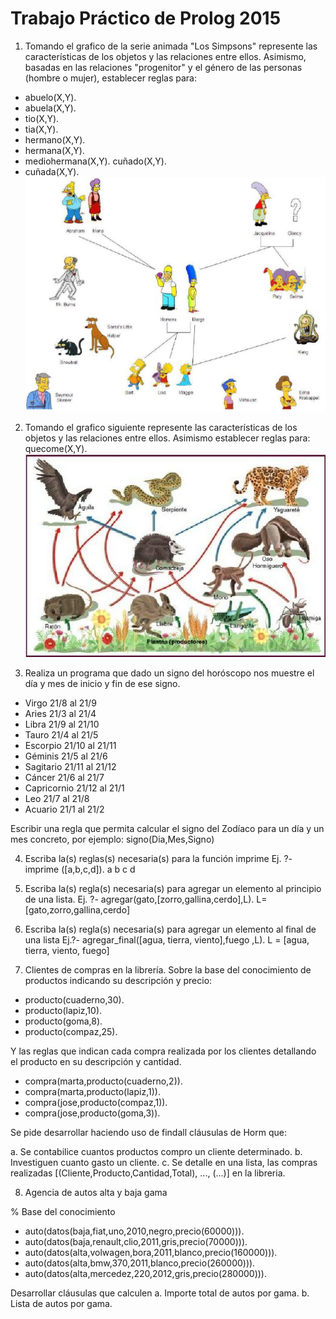 # Trabajo Práctico de Prolog 2015
1. Tomando el grafico de la serie animada "Los Simpsons" represente las características de los objetos y las relaciones entre ellos. Asimismo, basadas en las relaciones "progenitor" y el género de las personas (hombre o mujer), establecer reglas para:
* abuelo(X,Y).
* abuela(X,Y).
* tio(X,Y).
* tia(X,Y).
* hermano(X,Y).
* hermana(X,Y).
* mediohermana(X,Y). cuñado(X,Y).
* cuñada(X,Y).
![Familia Simpsons](simpsons.png)

2. Tomando el grafico siguiente represente las características de los objetos y las relaciones entre
ellos. Asimismo establecer reglas para:
quecome(X,Y).
![Familia Simpsons](cadenaalimenticia.png)

3. Realiza un programa que dado un signo del horóscopo nos muestre el día y mes de inicio y fin de ese signo.

* Virgo 21/8 al 21/9
* Aries 21/3 al 21/4
* Libra 21/9 al 21/10
* Tauro 21/4 al 21/5
* Escorpio 21/10 al 21/11
* Géminis 21/5 al 21/6
* Sagitario 21/11 al 21/12
* Cáncer 21/6 al 21/7
* Capricornio 21/12 al 21/1
* Leo 21/7 al 21/8
* Acuario 21/1 al 21/2

Escribir una regla que permita calcular el signo del Zodíaco para un día y un mes concreto, por ejemplo: signo(Dia,Mes,Signo)

4. Escriba la(s) reglas(s) necesaria(s) para la función imprime
Ej. ?- imprime ([a,b,c,d]).
a
b
c
d

5. Escriba la(s) regla(s) necesaria(s) para agregar un elemento al principio de una lista.
Ej. ?- agregar(gato,[zorro,gallina,cerdo],L).
L=[gato,zorro,gallina,cerdo]

6. Escriba la(s) regla(s) necesaria(s) para agregar un elemento al final de una lista
Ej.?- agregar_final([agua, tierra, viento],fuego ,L).
L = [agua, tierra, viento, fuego]

7. Clientes de compras en la librería. Sobre la base del conocimiento de productos indicando su descripción y precio:

* producto(cuaderno,30).
* producto(lapiz,10).
* producto(goma,8).
* producto(compaz,25).

Y las reglas que indican cada compra realizada por los clientes detallando el producto en su descripción y cantidad.

* compra(marta,producto(cuaderno,2)).
* compra(marta,producto(lapiz,1)).
* compra(jose,producto(compaz,1)).
* compra(jose,producto(goma,3)).

Se pide desarrollar haciendo uso de findall cláusulas de Horm que:

a. Se contabilice cuantos productos compro un cliente determinado.
b. Investiguen cuanto gasto un cliente.
c. Se detalle en una lista, las compras realizadas [(Cliente,Producto,Cantidad,Total), ..., (...)] en la libreria.

8. Agencia de autos alta y baja gama

% Base del conocimiento
* auto(datos(baja,fiat,uno,2010,negro,precio(60000))).
* auto(datos(baja,renault,clio,2011,gris,precio(70000))).
* auto(datos(alta,volwagen,bora,2011,blanco,precio(160000))).
* auto(datos(alta,bmw,370,2011,blanco,precio(260000))).
* auto(datos(alta,mercedez,220,2012,gris,precio(280000))).

Desarrollar cláusulas que calculen
a. Importe total de autos por gama.
b. Lista de autos por gama.